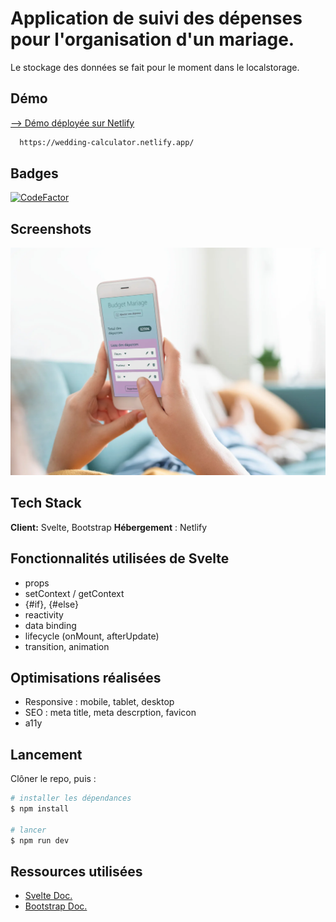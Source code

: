 
# Application de suivi des dépenses pour l'organisation d'un mariage.

Le stockage des données se fait pour le moment dans le localstorage.
## Démo

[--> Démo déployée sur Netlify](https://wedding-calculator.netlify.app/)
```bash
  https://wedding-calculator.netlify.app/
```

## Badges
[![CodeFactor](https://www.codefactor.io/repository/github/carolinesenes/wedding-budget-calculator/badge)](https://www.codefactor.io/repository/github/carolinesenes/https://github.com/CarolineSenes/wedding-budget-calculator)



## Screenshots

![Mobile screenshot](https://github.com/CarolineSenes/wedding-budget-calculator/blob/master/public/img/mobile_screenshot.webp)


## Tech Stack

**Client:** Svelte, Bootstrap
**Hébergement** : Netlify


  
## Fonctionnalités utilisées de Svelte

- props
- setContext / getContext
- {#if}, {#else}
- reactivity
- data binding
- lifecycle (onMount, afterUpdate)
- transition, animation
## Optimisations réalisées
- Responsive : mobile, tablet, desktop
- SEO : meta title, meta descrption, favicon
- a11y

## Lancement
Clôner le repo, puis :

```bash
# installer les dépendances
$ npm install

# lancer
$ npm run dev
```

## Ressources utilisées

 - [Svelte Doc.](https://svelte.dev/docs)
 - [Bootstrap Doc.](https://getbootstrap.com/docs/5.0/getting-started/introduction/)

  